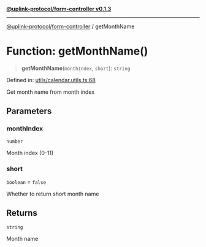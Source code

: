 [**@uplink-protocol/form-controller v0.1.3**](../README.md)

***

[@uplink-protocol/form-controller](../globals.md) / getMonthName

# Function: getMonthName()

> **getMonthName**(`monthIndex`, `short`): `string`

Defined in: [utils/calendar.utils.ts:68](https://github.com/jmkcoder/uplink-protocol-calendar/blob/b7ce0ea27c5f5fc885d8d11198b3335a1464aa83/src/utils/calendar.utils.ts#L68)

Get month name from month index

## Parameters

### monthIndex

`number`

Month index (0-11)

### short

`boolean` = `false`

Whether to return short month name

## Returns

`string`

Month name
